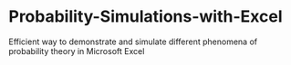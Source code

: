 # Probability-Simulations-with-Excel
Efficient way to demonstrate and simulate different phenomena of probability theory in Microsoft Excel
